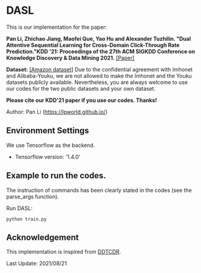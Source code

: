# DASL

This is our implementation for the paper:

**Pan Li, Zhichao Jiang, Maofei Que, Yao Hu and Alexander Tuzhilin. "Dual Attentive Sequential Learning for Cross-Domain Click-Through Rate Prediction."KDD '21: Proceedings of the 27th ACM SIGKDD Conference on Knowledge Discovery & Data Mining 2021.** [[Paper]](https://lpworld.github.io/files/kdd21.pdf)

**Dataset:**  [[Amazon dataset]](http://jmcauley.ucsd.edu/data/amazon/index_2014.html)
Due to the confidential agreement with Imhonet and Alibaba-Youku, we are not allowed to make the Imhonet and the Youku datasets publicly available. Nevertheless, you are always welcome to use our codes for the two public datasets and your own dataset.

**Please cite our KDD'21 paper if you use our codes. Thanks!** 

Author: Pan Li (https://lpworld.github.io/)

## Environment Settings
We use Tensorflow as the backend. 
- Tensorflow version:  '1.4.0'

## Example to run the codes.
The instruction of commands has been clearly stated in the codes (see the parse_args function). 

Run DASL:
```
python train.py
```

## Acknowledgement
This implementation is inspired from [DDTCDR](https://github.com/lpworld/DDTCDR).

Last Update: 2021/08/21
